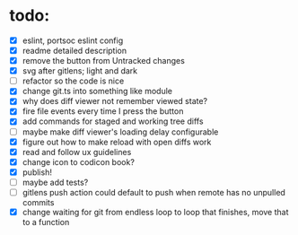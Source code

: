 # todo:

- [x] eslint, portsoc eslint config
- [x] readme detailed description
- [x] remove the button from Untracked changes
- [x] svg after gitlens; light and dark
- [ ] refactor so the code is nice
- [x] change git.ts into something like module
- [x] why does diff viewer not remember viewed state?
- [x] fire file events every time I press the button
- [x] add commands for staged and working tree diffs
- [ ] maybe make diff viewer's loading delay configurable
- [x] figure out how to make reload with open diffs work
- [x] read and follow ux guidelines
- [x] change icon to codicon book?
- [x] publish!
- [ ] maybe add tests?
- [ ] gitlens push action could default to push when remote has no unpulled commits
- [x] change waiting for git from endless loop to loop that finishes, move that to a function
